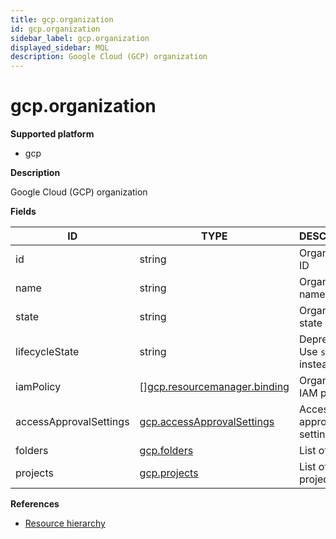 ```yaml
---
title: gcp.organization
id: gcp.organization
sidebar_label: gcp.organization
displayed_sidebar: MQL
description: Google Cloud (GCP) organization
---
```


# gcp.organization

**Supported platform**

- gcp

**Description**

Google Cloud (GCP) organization

**Fields**

| ID                     | TYPE                                                                    | DESCRIPTION                      |
| ---------------------- | ----------------------------------------------------------------------- | -------------------------------- |
| id                     | string                                                                  | Organization ID                  |
| name                   | string                                                                  | Organization name                |
| state                  | string                                                                  | Organization state               |
| lifecycleState         | string                                                                  | Deprecated. Use `state` instead. |
| iamPolicy              | &#91;&#93;[gcp.resourcemanager.binding](gcp.resourcemanager.binding.md) | Organization IAM policy          |
| accessApprovalSettings | [gcp.accessApprovalSettings](gcp.accessapprovalsettings.md)             | Access approval settings         |
| folders                | [gcp.folders](gcp.folders.md)                                           | List of folders                  |
| projects               | [gcp.projects](gcp.projects.md)                                         | List of projects                 |

**References**

- [Resource hierarchy](https://cloud.google.com/resource-manager/docs/cloud-platform-resource-hierarchy)
